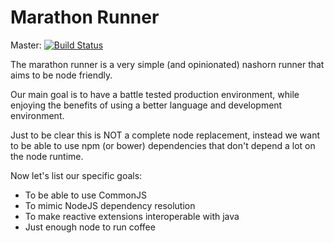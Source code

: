 Marathon Runner
===============

Master: [![Build Status](https://travis-ci.org/gextech/marathon-runner.png)](https://travis-ci.org/gextech/marathon-runner) 

The marathon runner is a very simple (and opinionated) nashorn runner that aims to be node friendly.

Our main goal is to have a battle tested production environment, while
enjoying the benefits of using a better language and development environment.

Just to be clear this is NOT a complete node replacement, instead we want to be able to use npm (or bower)
dependencies that don't depend a lot on the node runtime.

Now let's list our specific goals:

* To be able to use CommonJS
* To mimic NodeJS dependency resolution
* To make reactive extensions interoperable with java
* Just enough node to run coffee


